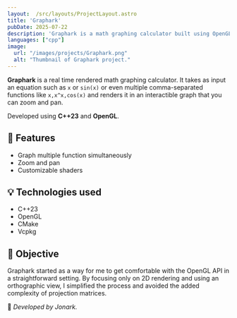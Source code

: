 ```yaml
---
layout:  /src/layouts/ProjectLayout.astro
title: 'Graphark'
pubDate: 2025-07-22
description: 'Graphark is a math graphing calculator built using OpenGL.'
languages: ["cpp"]
image:
  url: "/images/projects/Graphark.png"
  alt: "Thumbnail of Graphark project."
--- 
```


**Graphark** is a real time rendered math graphing calculator. It takes as input an equation such as `x` or `sin(x)` or even multiple comma-separated functions like `x,x^x,cos(x)` and renders it in an interactible graph that you can zoom and pan.

Developed using **C++23** and **OpenGL**.

## 🧩 Features

- Graph multiple function simultaneously
- Zoom and pan
- Customizable shaders

## 💡 Technologies used

- C++23
- OpenGL
- CMake
- Vcpkg

## 🎯 Objective

Graphark started as a way for me to get comfortable with the OpenGL API in a straightforward setting. By focusing only on 2D rendering and using an orthographic view, I simplified the process and avoided the added complexity of projection matrices.

🚀 *Developed by Jonark.*
